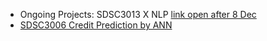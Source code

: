 - Ongoing Projects: SDSC3013 X NLP [link open after 8 Dec](https://github.com/ronineume/X-NLP-Project/blob/main/)
- [SDSC3006 Credit Prediction by ANN](https://github.com/ronineume/Credit_PredictionbyANN)
